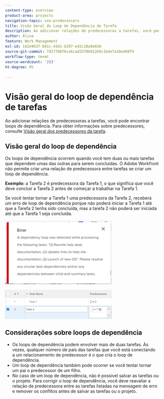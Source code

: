 ```yaml
---
content-type: overview
product-area: projects
navigation-topic: use-predecessors
title: Visão Geral do Loop de Dependência de Tarefa
description: Ao adicionar relações de predecessoras a tarefas, você pode encontrar loops de dependência. Para obter informações sobre predecessores, consulte Visão geral dos predecessores da tarefa.
author: Alina
feature: Work Management
exl-id: 142e9637-841c-43d1-b297-e42c28a9e010
source-git-commit: 7427706f6ce6cad3370b91269c1b4e7a10ed09f9
workflow-type: tm+mt
source-wordcount: '253'
ht-degree: 0%

---
```


# Visão geral do loop de dependência de tarefas

Ao adicionar relações de predecessoras a tarefas, você pode encontrar loops de dependência. Para obter informações sobre predecessores, consulte [Visão geral dos predecessores da tarefa](../../../manage-work/tasks/use-prdcssrs/predecessors-overview.md).

## Visão geral do loop de dependência

Os loops de dependência ocorrem quando você tem duas ou mais tarefas que dependem umas das outras para serem concluídas. O Adobe Workfront não permite criar uma relação de predecessora entre tarefas se criar um loop de dependência.

**Exemplo:** a Tarefa 2 é predecessora da Tarefa 1, o que significa que você deve concluir a Tarefa 2 antes de começar a trabalhar na Tarefa 1.

Se você tentar tornar a Tarefa 1 uma predecessora da Tarefa 2, receberá um erro de loop de dependência porque não poderá iniciar a Tarefa 1 até que a Tarefa 2 tenha sido concluída, mas a tarefa 2 não poderá ser iniciada até que a Tarefa 1 seja concluída.

![](assets/dependency-loop-error-message-350x209.png)

![](assets/dependency-loop-in-task-list-nwe-350x97.png)

## Considerações sobre loops de dependência

* Os loops de dependência podem envolver mais de duas tarefas. Às vezes, qualquer número de pais das tarefas que você está conectando a um relacionamento de predecessor é o que cria o loop de dependência.
* Um loop de dependência também pode ocorrer se você tentar tornar um pai o predecessor de um filho.
* No caso de um loop de dependência, não é possível salvar as tarefas ou o projeto. Para corrigir o loop de dependência, você deve reavaliar a relação de predecessora entre as tarefas listadas na mensagem de erro e remover os conflitos antes de salvar as tarefas ou o projeto.

 
